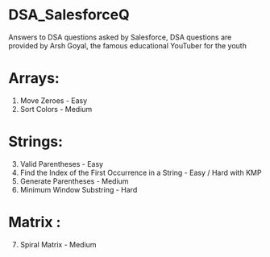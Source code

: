 # DSA_SalesforceQ
Answers to DSA questions asked by Salesforce, DSA questions are provided by Arsh Goyal, the famous educational YouTuber for the youth

# Arrays:
1. Move Zeroes - Easy 
2. Sort Colors - Medium

# Strings:
3. Valid Parentheses - Easy
4. Find the Index of the First Occurrence in a String - Easy / Hard with KMP
5. Generate Parentheses - Medium
6. Minimum Window Substring - Hard

# Matrix :
7. Spiral Matrix - Medium

